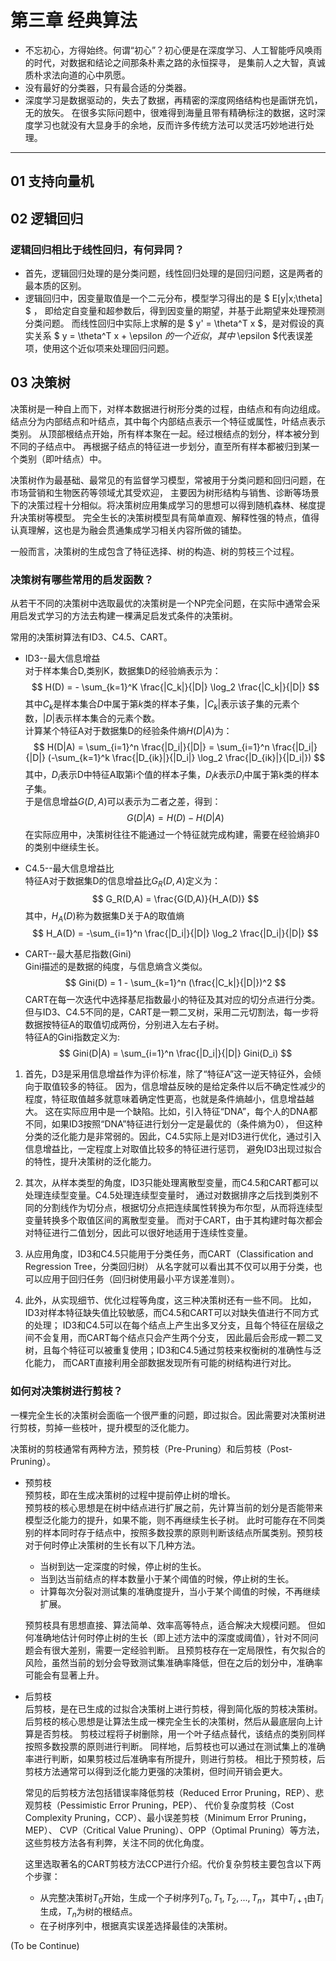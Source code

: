# 第三章 经典算法
- 不忘初心，方得始终。何谓“初心”？初心便是在深度学习、人工智能呼风唤雨的时代，对数据和结论之间那条朴素之路的永恒探寻，
是集前人之大智，真诚质朴求法向道的心中夙愿。
- 没有最好的分类器，只有最合适的分类器。
- 深度学习是数据驱动的，失去了数据，再精密的深度网络结构也是画饼充饥，无的放矢。
在很多实际问题中，很难得到海量且带有精确标注的数据，这时深度学习也就没有大显身手的余地，反而许多传统方法可以灵活巧妙地进行处理。
----
## 01 支持向量机

## 02 逻辑回归
### 逻辑回归相比于线性回归，有何异同？
- 首先，逻辑回归处理的是分类问题，线性回归处理的是回归问题，这是两者的最本质的区别。
- 逻辑回归中，因变量取值是一个二元分布，模型学习得出的是 $ E[y|x;\theta] $ ，
即给定自变量和超参数后，得到因变量的期望，并基于此期望来处理预测分类问题。
而线性回归中实际上求解的是 $ y' = \theta^T x $，是对假设的真实关系 $ y = \theta^T x + \epsilon $的一个近似，
其中$ \epsilon $代表误差项，使用这个近似项来处理回归问题。

## 03 决策树
决策树是一种自上而下，对样本数据进行树形分类的过程，由结点和有向边组成。
结点分为内部结点和叶结点，其中每个内部结点表示一个特征或属性，叶结点表示类别。
从顶部根结点开始，所有样本聚在一起。经过根结点的划分，样本被分到不同的子结点中。
再根据子结点的特征进一步划分，直至所有样本都被归到某一个类别（即叶结点）中。

决策树作为最基础、最常见的有监督学习模型，常被用于分类问题和回归问题，在市场营销和生物医药等领域尤其受欢迎，
主要因为树形结构与销售、诊断等场景下的决策过程十分相似。将决策树应用集成学习的思想可以得到随机森林、梯度提升决策树等模型。
完全生长的决策树模型具有简单直观、解释性强的特点，值得认真理解，这也是为融会贯通集成学习相关内容所做的铺垫。

一般而言，决策树的生成包含了特征选择、树的构造、树的剪枝三个过程。

### 决策树有哪些常用的启发函数？
从若干不同的决策树中选取最优的决策树是一个NP完全问题，在实际中通常会采用启发式学习的方法去构建一棵满足启发式条件的决策树。

常用的决策树算法有ID3、C4.5、CART。

- ID3--最大信息增益 <br>
对于样本集合D,类别K，数据集D的经验熵表示为：
$$ H(D) = - \sum_{k=1}^K \frac{|C_k|}{|D|} \log_2 \frac{|C_k|}{|D|} $$
其中$C_k$是样本集合$D$中属于第$k$类的样本子集，$|C_k|$表示该子集的元素个数，$|D|$表示样本集合的元素个数。<br>
计算某个特征A对于数据集D的经验条件熵$H(D|A)$为：
$$ H(D|A) = \sum_{i=1}^n \frac{|D_i|}{|D|} = \sum_{i=1}^n \frac{|D_i|}{|D|} (-\sum_{k=1}^k \frac{|D_{ik}|}{|D_i|} \log_2 \frac{|D_{ik}|}{|D_i|}) $$
其中，$D_i$表示D中特征A取第i个值的样本子集，$D_ik$表示$D_i$中属于第k类的样本子集。<br>
于是信息增益$G(D,A)$可以表示为二者之差，得到：
$$ G(D|A) = H(D) - H(D|A) $$
在实际应用中，决策树往往不能通过一个特征就完成构建，需要在经验熵非0的类别中继续生长。

- C4.5--最大信息增益比 <br>
特征A对于数据集D的信息增益比$G_R(D,A)$定义为：
$$ G_R(D,A) = \frac{G(D,A)}{H_A(D)} $$
其中，$H_A(D)$称为数据集D关于A的取值熵
$$ H_A(D) = -\sum_{i=1}^n \frac{|D_i|}{|D|} \log_2 \frac{|D_i|}{|D|} $$

- CART--最大基尼指数(Gini) <br>
Gini描述的是数据的纯度，与信息熵含义类似。
$$ Gini(D) = 1 - \sum_{k=1}^n (\frac{|C_k|}{|D|})^2 $$
CART在每一次迭代中选择基尼指数最小的特征及其对应的切分点进行分类。
但与ID3、C4.5不同的是，CART是一颗二叉树，采用二元切割法，每一步将数据按特征A的取值切成两份，分别进入左右子树。<br>
特征A的Gini指数定义为:
$$ Gini(D|A) = \sum_{i=1}^n \frac{|D_i|}{|D|} Gini(D_i) $$

1. 首先，D3是采用信息增益作为评价标准，除了“特征A”这一逆天特征外，会倾向于取值较多的特征。
因为，信息增益反映的是给定条件以后不确定性减少的程度，特征取值越多就意味着确定性更高，也就是条件熵越小，信息增益越大。
这在实际应用中是一个缺陷。比如，引入特征“DNA”，每个人的DNA都不同，如果ID3按照“DNA”特征进行划分一定是最优的（条件熵为0），
但这种分类的泛化能力是非常弱的。因此，C4.5实际上是对ID3进行优化，通过引入信息增益比，一定程度上对取值比较多的特征进行惩罚，
避免ID3出现过拟合的特性，提升决策树的泛化能力。

2. 其次，从样本类型的角度，ID3只能处理离散型变量，而C4.5和CART都可以处理连续型变量。C4.5处理连续型变量时，
通过对数据排序之后找到类别不同的分割线作为切分点，根据切分点把连续属性转换为布尔型，从而将连续型变量转换多个取值区间的离散型变量。
而对于CART，由于其构建时每次都会对特征进行二值划分，因此可以很好地适用于连续性变量。

3. 从应用角度，ID3和C4.5只能用于分类任务，而CART（Classification and Regression Tree，分类回归树）
从名字就可以看出其不仅可以用于分类，也可以应用于回归任务（回归树使用最小平方误差准则）。

4. 此外，从实现细节、优化过程等角度，这三种决策树还有一些不同。
比如，ID3对样本特征缺失值比较敏感，而C4.5和CART可以对缺失值进行不同方式的处理；
ID3和C4.5可以在每个结点上产生出多叉分支，且每个特征在层级之间不会复用，而CART每个结点只会产生两个分支，
因此最后会形成一颗二叉树，且每个特征可以被重复使用；ID3和C4.5通过剪枝来权衡树的准确性与泛化能力，
而CART直接利用全部数据发现所有可能的树结构进行对比。

### 如何对决策树进行剪枝？
一棵完全生长的决策树会面临一个很严重的问题，即过拟合。因此需要对决策树进行剪枝，剪掉一些枝叶，提升模型的泛化能力。

决策树的剪枝通常有两种方法，预剪枝（Pre-Pruning）和后剪枝（Post-Pruning）。

- 预剪枝 <br>
预剪枝，即在生成决策树的过程中提前停止树的增长。<br>
预剪枝的核心思想是在树中结点进行扩展之前，先计算当前的划分是否能带来模型泛化能力的提升，如果不能，则不再继续生长子树。
此时可能存在不同类别的样本同时存于结点中，按照多数投票的原则判断该结点所属类别。预剪枝对于何时停止决策树的生长有以下几种方法。
    - 当树到达一定深度的时候，停止树的生长。
    - 当到达当前结点的样本数量小于某个阈值的时候，停止树的生长。
    - 计算每次分裂对测试集的准确度提升，当小于某个阈值的时候，不再继续扩展。
    
    预剪枝具有思想直接、算法简单、效率高等特点，适合解决大规模问题。
但如何准确地估计何时停止树的生长（即上述方法中的深度或阈值），针对不同问题会有很大差别，需要一定经验判断。
且预剪枝存在一定局限性，有欠拟合的风险，虽然当前的划分会导致测试集准确率降低，但在之后的划分中，准确率可能会有显著上升。

- 后剪枝 <br>
后剪枝，是在已生成的过拟合决策树上进行剪枝，得到简化版的剪枝决策树。<br>
后剪枝的核心思想是让算法生成一棵完全生长的决策树，然后从最底层向上计算是否剪枝。
剪枝过程将子树删除，用一个叶子结点替代，该结点的类别同样按照多数投票的原则进行判断。
同样地，后剪枝也可以通过在测试集上的准确率进行判断，如果剪枝过后准确率有所提升，则进行剪枝。
相比于预剪枝，后剪枝方法通常可以得到泛化能力更强的决策树，但时间开销会更大。

    常见的后剪枝方法包括错误率降低剪枝（Reduced Error Pruning，REP）、悲观剪枝（Pessimistic Error Pruning，PEP）、
代价复杂度剪枝（Cost Complexity Pruning，CCP）、最小误差剪枝（Minimum Error Pruning，MEP）、
CVP（Critical Value Pruning）、OPP（Optimal Pruning）等方法，这些剪枝方法各有利弊，关注不同的优化角度。

    这里选取著名的CART剪枝方法CCP进行介绍。代价复杂剪枝主要包含以下两个步骤：
    - 从完整决策树$T_0$开始，生成一个子树序列${T_0,T_1,T_2,...,T_n}$，其中$T_{i+1}$由$T_i$生成，$T_n$为树的根结点。
    - 在子树序列中，根据真实误差选择最佳的决策树。
    
(To be Continue)